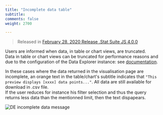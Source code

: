 ```yaml
---
title: "Incomplete data table"
subtitle: 
comments: false
weight: 2700

---
```


>Released in [February 28, 2020 Release .Stat Suite JS 4.0.0](https://sis-cc.gitlab.io/dotstatsuite-documentation/changelog/#february-28-2020)  

Users are informed when data, in table or chart views, are truncated.  
Data in table or chart views can be truncated for performance reasons and due to the configuration of the Data Explorer instance: see [documentation](https://sis-cc.gitlab.io/dotstatsuite-documentation/configurations/de-configuration/#maximum-number-of-observation-values).  

In these cases where the data returned in the visualisation page are incomplete, an orange text in the table/chart's subtitle indicates that `"This preview displays [xxxx] data points..."`. All data are still available for download in .csv file.  
If the user reduces for instance his filter selection and thus the query returns less data than the mentionned limit, then the text dispapears.  

![DE incomplete data message](/images/de-incomplete-data.png)
